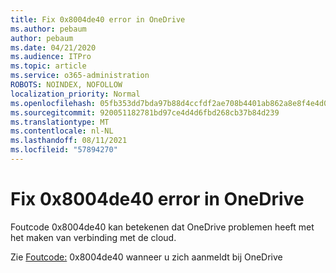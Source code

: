 ```yaml
---
title: Fix 0x8004de40 error in OneDrive
ms.author: pebaum
author: pebaum
ms.date: 04/21/2020
ms.audience: ITPro
ms.topic: article
ms.service: o365-administration
ROBOTS: NOINDEX, NOFOLLOW
localization_priority: Normal
ms.openlocfilehash: 05fb353dd7bda97b88d4ccfdf2ae708b4401ab862a8e8f4e4d0246b75011cad0
ms.sourcegitcommit: 920051182781bd97ce4d4d6fbd268cb37b84d239
ms.translationtype: MT
ms.contentlocale: nl-NL
ms.lasthandoff: 08/11/2021
ms.locfileid: "57894270"
---
```

# <a name="fix-0x8004de40-error-in-onedrive"></a>Fix 0x8004de40 error in OneDrive

Foutcode 0x8004de40 kan betekenen dat OneDrive problemen heeft met het maken van verbinding met de cloud. 

Zie [Foutcode:](https://docs.microsoft.com/sharepoint/troubleshoot/administration/error-0x8004de40-in-onedrive) 0x8004de40 wanneer u zich aanmeldt bij OneDrive